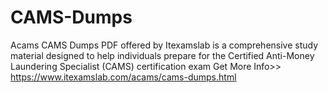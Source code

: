# CAMS-Dumps
Acams CAMS Dumps PDF offered by Itexamslab is a comprehensive study material designed to help individuals prepare for the Certified Anti-Money Laundering Specialist (CAMS) certification exam Get More Info>> https://www.itexamslab.com/acams/cams-dumps.html
